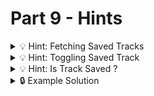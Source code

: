 # Part 9 - Hints

<details>
<summary>💡 Hint: Fetching Saved Tracks</summary>
Similar to the saved albums you need to persist a list of the savedTrackIds first and fetch the tracks later with the new endpoint.

```js
const [savedTrackIds,setSavedTrackIds] = useLocalStorageState(...)
// ...
const [savedTracks,setSavedTracks] = useState(...)

// ...
useEffect(() => {
  // fetch tracks
  setSavedTracks(receivedData)
})

```

</details>

<details>
<summary>💡 Hint: Toggling Saved Track </summary>

You need a function to toggle the saved state of each track and pass it down to the "SongList" component:

```js
function toggleSaveTrack(id) {
  const isTrackSaved = //... check if id is in list
  if (isTrackSaved) {
    // remove id from list
  } else {
    // add id to list
  }
}
```

Pass this function from App.js to Songlist: App => pageComponent => AlbumList => AlbumCard => SongList

</details>

<details>
<summary>💡 Hint: Is Track Saved ?</summary>

Your button for saving the track to the list has to know if the track is currently saved. You need to pass this information to the button from your App.js.

</details>

<details>
<summary>🔒 Example Solution </summary>
Only check this solution after giving this part a good try!

[🔗 Part 9 Example Solution](https://github.com/neuefische/web-react-recap-project-solution/tree/part-9)

</details>
